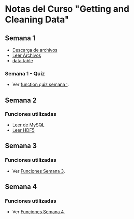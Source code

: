 # Notas del Curso "Getting and Cleaning Data"

## Semana 1

- [Descarga de archivos](semana1.md#descarga-de-archivos)
- [Leer Archivos](semana1.md#leer-archivos)
- [data.table](semana1.md#datatable)

### Semana 1 - Quiz
- Ver [function quiz semana 1](semana1/semana1-quiz.R).

## Semana 2

### Funciones utilizadas

- [Leer de MySQL](semana2.md#leer-de-mysql)
- [Leer HDF5](semana2.md#leer-hdf5)

## Semana 3

### Funciones utilizadas
- Ver [Funciones Semana 3](semana3.md).

## Semana 4

### Funciones utilizadas
- Ver [Funciones Semana 4](semana4.md).

